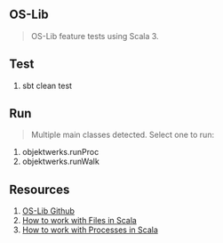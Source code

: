 OS-Lib
------
>OS-Lib feature tests using Scala 3.

Test
----
1. sbt clean test

Run
---
>Multiple main classes detected. Select one to run:
1. objektwerks.runProc
2. objektwerks.runWalk

Resources
---------
1. [OS-Lib Github](https://github.com/com-lihaoyi/os-lib)
2. [How to work with Files in Scala](http://www.lihaoyi.com/post/HowtoworkwithFilesinScala.html)
3. [How to work with Processes in Scala](http://www.lihaoyi.com/post/HowtoworkwithSubprocessesinScala.html)